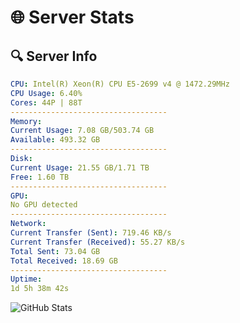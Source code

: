 # 🌐 Server Stats
## 🔍 Server Info
```yaml
CPU: Intel(R) Xeon(R) CPU E5-2699 v4 @ 1472.29MHz
CPU Usage: 6.40%
Cores: 44P | 88T
-----------------------------------
Memory:
Current Usage: 7.08 GB/503.74 GB
Available: 493.32 GB
-----------------------------------
Disk:
Current Usage: 21.55 GB/1.71 TB
Free: 1.60 TB
-----------------------------------
GPU:
No GPU detected
-----------------------------------
Network:
Current Transfer (Sent): 719.46 KB/s
Current Transfer (Received): 55.27 KB/s
Total Sent: 73.04 GB
Total Received: 18.69 GB
-----------------------------------
Uptime:
1d 5h 38m 42s
```
![GitHub Stats](https://img.shields.io/badge/Updated-2025-04-20_22:47:30-blue)